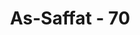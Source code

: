 ---
title: "As-Saffat - 70"
no: 70
arabic_no: ٧٠
ayah: فَهُمْ عَلٰٓى اٰثٰرِهِمْ يُهْرَعُوْنَ
translation: "lalu mereka tergesa-gesa mengikuti jejak (nenek moyang) mereka."
tafsir: "Pada ayat ini Allah menerangkan sebab orang-orang kafir itu terjerumus ke dalam penderitaan azab yang sangat berat. Yaitu bahwa mereka sesudah mendengar seruan yang disampaikan Nabi Muhammad saw, benar-benar mengetahui dan menyadari kesesatan nenek moyang mereka tanpa mengindahkan peringatan Rasulullah saw. Mereka terlalu terburu-buru dan fanatik mengikuti nenek moyang sehingga pikiran yang sehat dikesampingkan, seolah-olah mereka tidak sempat merenungkan peringatan-peringatan Rasul.\n\nKelakuan demikian itu sangat tercela karena tidak saja merugikan bagi pelakunya tetapi juga generasi-generasi yang hidup berikutnya. Kemunduran dan kehancuran akan menimpa umat, bilamana daya berpikir dan berprakarsa tidak berkembang pada mereka. Kebahagiaan akan dapat dicapai bilamana umat itu terus-menerus mengembangkan daya berpikir mereka dengan pengamatan dan penelitian kehidupan spiritual dan material."
---